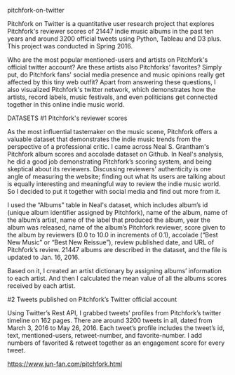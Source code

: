 <a ref="http://joesyfan.com/pitchfork">pitchfork-on-twitter</a>

Pitchfork on Twitter is a quantitative user research project that explores Pitchfork's reviewer scores of 21447 indie music albums in the past ten years and around 3200 official tweets using Python, Tableau and D3 plus. This project was conducted in Spring 2016.

Who are the most popular mentioned-users and artists on Pitchfork's official twitter account? Are these artists also Pitchforks’ favorites? Simply put, do Pitchfork fans' social media presence and music opinions really get affected by this tiny web outfit? Apart from answering these questions, I also visualized Pitchfork's twitter network, which demonstrates how the artists, record labels, music festivals, and even politicians get connected together in this online indie music world.


DATASETS
#1 Pitchfork's reviewer scores

As the most influential tastemaker on the music scene, Pitchfork offers a valuable dataset that demonstrates the indie music trends from the perspective of a professional critic. I came across Neal S. Grantham's Pitchfork album scores and accolade dataset on Github. In Neal's analysis, he did a good job demonstrating Pitchfork’s scoring system, and being skeptical about its reviewers. Discussing reviewers’ authenticity is one angle of measuring the website; finding out what its users are talking about is equally interesting and meaningful way to review the indie music world. So I decided to put it together with social media and find out more from it. 

I used the “Albums” table in Neal's dataset, which includes album’s id (unique album identifier assigned by Pitchfork), name of the album, name of the album’s artist, name of the label that produced the album, year the album was released, name of the album’s Pitchfork reviewer, score given to the album by reviewers (0.0 to 10.0 in increments of 0.1), accolade (“Best New Music” or “Best New Reissue”), review published date, and URL of Pitchfork’s review. 21447 albums are described in the dataset, and the file is updated to Jan. 16, 2016. 

Based on it, I created an artist dictionary by assigning albums’ information to each artist. And then I calculated the mean value of all the albums scores received by each artist.

 

#2 Tweets published on Pitchfork’s Twitter official account

Using Twitter’s Rest API, I grabbed tweets’ profiles from Pitchfork’s twitter timeline on 162 pages. There are around 3200 tweets in all, dated from March 3, 2016 to May 26, 2016. Each tweet’s profile includes the tweet’s id, text, mentioned-users, retweet-number, and favorite-number. I add numbers of favorited & retweet together as an engagement score for every tweet.

https://www.jun-fan.com/pitchfork.html
